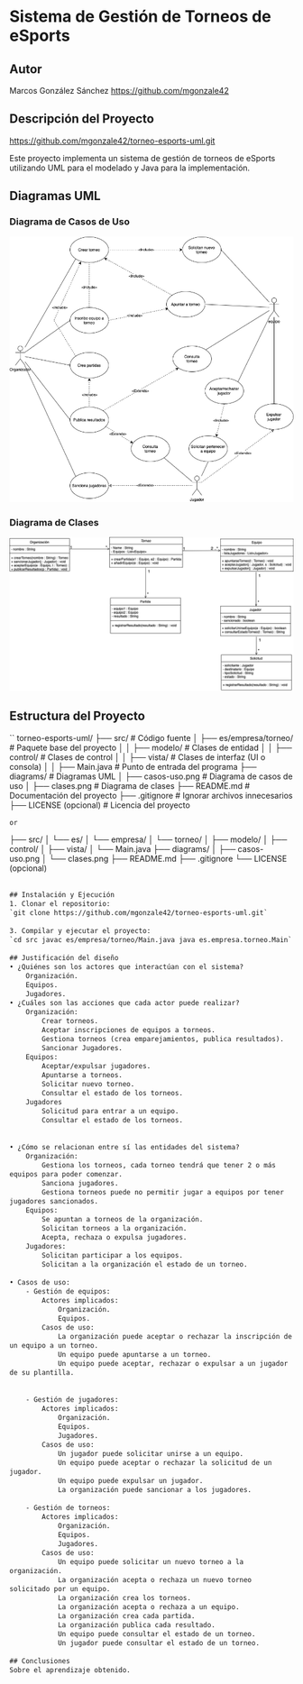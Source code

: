 # Sistema de Gestión de Torneos de eSports

## Autor
Marcos González Sánchez
https://github.com/mgonzale42

## Descripción del Proyecto

https://github.com/mgonzale42/torneo-esports-uml.git

Este proyecto implementa un sistema de gestión de torneos de eSports
utilizando UML para el modelado y Java para la implementación.

## Diagramas UML
### Diagrama de Casos de Uso
![Diagrama de casos de uso](diagrams/casos-uso.png)

### Diagrama de Clases
![Diagrama de clases](diagrams/clases.png)

## Estructura del Proyecto
``
torneo-esports-uml/
├── src/ # Código fuente
│ ├── es/empresa/torneo/ # Paquete base del proyecto
│ │ ├── modelo/ # Clases de entidad
│ │ ├── control/ # Clases de control
│ │ ├── vista/ # Clases de interfaz (UI o consola)
│ │ ├── Main.java # Punto de entrada del programa
├── diagrams/ # Diagramas UML
│ ├── casos-uso.png # Diagrama de casos de uso
│ ├── clases.png # Diagrama de clases
├── README.md # Documentación del proyecto
├── .gitignore # Ignorar archivos innecesarios
├── LICENSE (opcional) # Licencia del proyecto
```
or
```
├── src/
│   └── es/
│       └── empresa/
│           └── torneo/
│               ├── modelo/
│               ├── control/
│               ├── vista/
│               └── Main.java
├── diagrams/
│   ├── casos-uso.png
│   └── clases.png
├── README.md
├── .gitignore
└── LICENSE (opcional)
```

## Instalación y Ejecución
1. Clonar el repositorio:
`git clone https://github.com/mgonzale42/torneo-esports-uml.git`

3. Compilar y ejecutar el proyecto:
`cd src javac es/empresa/torneo/Main.java java es.empresa.torneo.Main`

## Justificación del diseño
• ¿Quiénes son los actores que interactúan con el sistema?
    Organización.
    Equipos.
    Jugadores.
• ¿Cuáles son las acciones que cada actor puede realizar?	
    Organización:
        Crear torneos.
        Aceptar inscripciones de equipos a torneos.
        Gestiona torneos (crea emparejamientos, publica resultados).
        Sancionar Jugadores.
    Equipos:
        Aceptar/expulsar jugadores.
        Apuntarse a torneos.
        Solicitar nuevo torneo.
        Consultar el estado de los torneos.
    Jugadores
        Solicitud para entrar a un equipo.
        Consultar el estado de los torneos.


• ¿Cómo se relacionan entre sí las entidades del sistema?
    Organización:
        Gestiona los torneos, cada torneo tendrá que tener 2 o más equipos para poder comenzar.
        Sanciona jugadores.
        Gestiona torneos puede no permitir jugar a equipos por tener jugadores sancionados.
    Equipos:
        Se apuntan a torneos de la organización.
        Solicitan torneos a la organización.
        Acepta, rechaza o expulsa jugadores.
    Jugadores:
        Solicitan participar a los equipos.
        Solicitan a la organización el estado de un torneo.

• Casos de uso:
    - Gestión de equipos:
        Actores implicados:
            Organización.
            Equipos.
        Casos de uso:
            La organización puede aceptar o rechazar la inscripción de un equipo a un torneo.
            Un equipo puede apuntarse a un torneo.
            Un equipo puede aceptar, rechazar o expulsar a un jugador de su plantilla.


    - Gestión de jugadores:
        Actores implicados:
            Organización.
            Equipos.
            Jugadores.
        Casos de uso:
            Un jugador puede solicitar unirse a un equipo.
            Un equipo puede aceptar o rechazar la solicitud de un jugador.
            Un equipo puede expulsar un jugador.
            La organización puede sancionar a los jugadores.

    - Gestión de torneos:
        Actores implicados:
            Organización.
            Equipos.
            Jugadores.
        Casos de uso:
            Un equipo puede solicitar un nuevo torneo a la organización.
            La organización acepta o rechaza un nuevo torneo solicitado por un equipo.
            La organización crea los torneos.
            La organización acepta o rechaza a un equipo.
            La organización crea cada partida.
            La organización publica cada resultado.
            Un equipo puede consultar el estado de un torneo.
            Un jugador puede consultar el estado de un torneo.

## Conclusiones
Sobre el aprendizaje obtenido.
